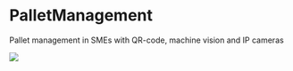# PalletManagement
Pallet management in SMEs with QR-code, machine vision and IP cameras


![](images/01%20Overview.jpg)
